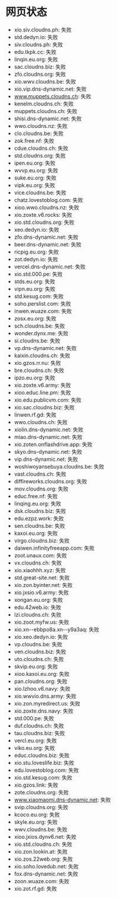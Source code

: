 # 网页状态
- xio.siv.cloudns.ph: 失败
- std.dedyn.io: 失败
- siv.cloudns.ph: 失败
- edu.tkpk.cc: 失败
- linqin.eu.org: 失败
- sac.cloudns.biz: 失败
- zfo.cloudns.org: 失败
- xio.wwv.cloudns.be: 失败
- xio.vip.dns-dynamic.net: 失败
- www.muppets.cloudns.ch: 失败
- kenelm.cloudns.ch: 失败
- muppets.cloudns.ch: 失败
- shisi.dns-dynamic.net: 失败
- wwo.cloudns.nz: 失败
- clo.cloudns.be: 失败
- zok.free.nf: 失败
- cdue.cloudns.ch: 失败
- std.cloudns.org: 失败
- ipen.eu.org: 失败
- wvvp.eu.org: 失败
- suke.eu.org: 失败
- vipk.eu.org: 失败
- vice.cloudns.be: 失败
- chatz.lovestoblog.com: 失败
- xioo.wwo.cloudns.nz: 失败
- xio.zoxte.v6.rocks: 失败
- xio.std.cloudns.org: 失败
- xeo.dedyn.io: 失败
- zfo.dns-dynamic.net: 失败
- beer.dns-dynamic.net: 失败
- ricpig.eu.org: 失败
- zot.dedyn.io: 失败
- vercel.dns-dynamic.net: 失败
- xio.std.000.pe: 失败
- stds.eu.org: 失败
- vipn.eu.org: 失败
- std.kesug.com: 失败
- soho.perslist.com: 失败
- inwen.wuaze.com: 失败
- zosx.eu.org: 失败
- sch.cloudns.be: 失败
- wonder.dynx.me: 失败
- si.cloudns.be: 失败
- vp.dns-dynamic.net: 失败
- kaixin.cloudns.ch: 失败
- xio.gzos.rr.nu: 失败
- bre.cloudns.ch: 失败
- ipzo.eu.org: 失败
- xio.zoxte.v6.army: 失败
- xioo.educ.line.pm: 失败
- xio.edu.publicvm.com: 失败
- xio.sac.cloudns.biz: 失败
- linwen.rf.gd: 失败
- wwo.cloudns.ch: 失败
- xiolin.dns-dynamic.net: 失败
- miao.dns-dynamic.net: 失败
- xio.zoten.onflashdrive.app: 失败
- skyo.dns-dynamic.net: 失败
- vip.dns-dynamic.net: 失败
- woshiwoyansebuya.cloudns.be: 失败
- vast.cloudns.ch: 失败
- diffireworks.cloudns.org: 失败
- mov.cloudns.org: 失败
- educ.free.nf: 失败
- linqing.eu.org: 失败
- dsk.cloudns.biz: 失败
- edu.ezpz.work: 失败
- sen.cloudns.be: 失败
- kaxoi.eu.org: 失败
- virgo.cloudns.biz: 失败
- daiwen.infinityfreeapp.com: 失败
- zoot.unaux.com: 失败
- vx.cloudns.ch: 失败
- xio.xiaohhh.xyz: 失败
- std.great-site.net: 失败
- xio.zon.byinter.net: 失败
- xio.jxsio.v6.army: 失败
- xongan.eu.org: 失败
- edu.42web.io: 失败
- lzi.cloudns.ch: 失败
- xio.zoot.myfw.us: 失败
- xio.xn--ebbpo8a.xn--y9a3aq: 失败
- xio.xeo.dedyn.io: 失败
- vp.cloudns.be: 失败
- ven.cloudns.biz: 失败
- uto.cloudns.ch: 失败
- skvip.eu.org: 失败
- xioo.kaxoi.eu.org: 失败
- pan.cloudns.org: 失败
- xio.lzhoo.v6.navy: 失败
- xio.wwvio.dns.army: 失败
- xio.zon.myredirect.us: 失败
- xio.zoxte.dns.navy: 失败
- std.000.pe: 失败
- duf.cloudns.ch: 失败
- tau.cloudns.biz: 失败
- vercl.eu.org: 失败
- viko.eu.org: 失败
- educ.cloudns.biz: 失败
- xio.stu.loveslife.biz: 失败
- edu.lovestoblog.com: 失败
- xio.std.kesug.com: 失败
- xio.gzos.link: 失败
- zote.cloudns.org: 失败
- www.xiaomaomi.dns-dynamic.net: 失败
- svip.cloudns.org: 失败
- kcoco.eu.org: 失败
- skyle.eu.org: 失败
- wwv.cloudns.be: 失败
- xioo.jxios.dynv6.net: 失败
- xio.std.cloudns.ch: 失败
- xio.zon.lookin.at: 失败
- xio.zos.22web.org: 失败
- xio.soho.lovedub.net: 失败
- fox.dns-dynamic.net: 失败
- zoon.wuaze.com: 失败
- xio.zot.rf.gd: 失败

